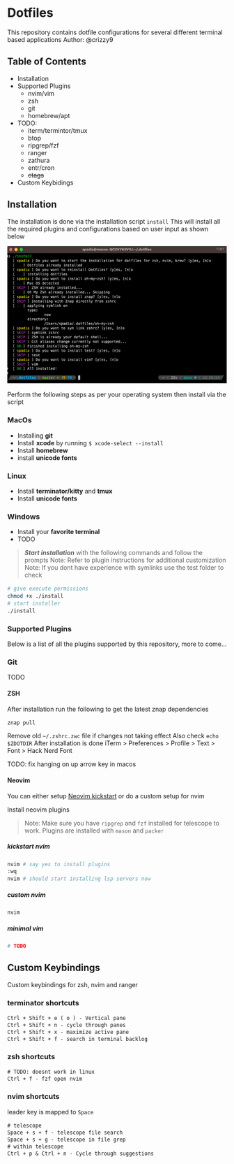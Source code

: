 # Dotfiles

This repository contains dotfile configurations for several different terminal based applications
Author: @crizzy9

## Table of Contents

- Installation
- Supported Plugins
  - nvim/vim
  - zsh
  - git
  - homebrew/apt
- TODO:
  - iterm/termintor/tmux
  - btop
  - ripgrep/fzf
  - ranger
  - zathura
  - entr/cron
  - ~~ctags~~
- Custom Keybidings

## Installation

The installation is done via the installation script `install`
This will install all the required plugins and configurations based on user input as shown below

![installer](./installer.png)

Perform the following steps as per your operating system then install via the script

### MacOs

- Installing **git**
- Install **xcode** by running `$ xcode-select --install`
- Install **homebrew**
- install **unicode fonts**

### Linux

- Install **terminator/kitty** and **tmux**
- Install **unicode fonts**

### Windows

- Install your **favorite terminal**
- TODO

>***Start installation*** with the following commands and follow the prompts
>Note: Refer to plugin instructions for additional customization
>Note: If you dont have experience with symlinks use the test folder to check

```sh
# give execute permissions
chmod +x ./install
# start installer
./install
```

### Supported Plugins

Below is a list of all the plugins supported by this repository, more to come...

### Git

TODO

#### ZSH

After installation run the following to get the latest znap dependencies

```sh
znap pull
```

Remove old `~/.zshrc.zwc` file if changes not taking effect
Also check `echo $ZDOTDIR`
After installation is done
iTerm > Preferences > Profile > Text > Font > Hack Nerd Font

TODO: fix hanging on up arrow key in macos

#### Neovim

You can either setup [Neovim kickstart](https://github.com/nvim-lua/kickstart.nvim) or do a custom setup for nvim

Install neovim plugins
>Note: Make sure you have `ripgrep` and `fzf` installed for telescope to work. Plugins are installed with `mason` and `packer`

##### kickstart nvim

```sh
nvim # say yes to install plugins
:wq
nvim # should start installing lsp servers now
```

##### custom nvim

```sh
nvim
```

##### minimal vim

```sh
# TODO
```

## Custom Keybindings

Custom keybindings for zsh, nvim and ranger

### terminator shortcuts

```text
Ctrl + Shift + e ( o ) - Vertical pane
Ctrl + Shift + n - cycle through panes
Ctrl + Shift + x - maximize active pane
Ctrl + Shift + f - search in terminal backlog
```

### zsh shortcuts

```text
# TODO: doesnt work in linux
Ctrl + f - fzf open nvim
```

### nvim shortcuts

leader key is mapped to `Space`

```text
# telescope
Space + s + f - telescope file search
Space + s + g - telescope in file grep
# within telescope
Ctrl + p & Ctrl + n - Cycle through suggestions
```
